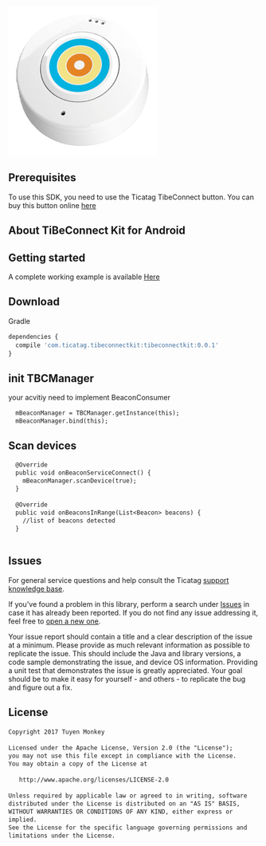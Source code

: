 [![TiBeConnect Kit by Ticatag](logo.png)](https://ticatag.com)

## Prerequisites
To use this SDK, you need to use the Ticatag TibeConnect button.
You can buy this button online [here](http://www.ticatag.com/categorie-produit/b2c)

## About TiBeConnect Kit for Android 


## Getting started
A complete working example is available [Here](https://github.com/Ticatag/tibeconnectkit-android)

## Download
Gradle

```javascript
dependencies {
  compile 'com.ticatag.tibeconnectkit:tibeconnectkit:0.0.1'
}
```

## init TBCManager
your acvitiy need to implement BeaconConsumer
```
  mBeaconManager = TBCManager.getInstance(this);
  mBeaconManager.bind(this);
```
## Scan devices
```   
  @Override
  public void onBeaconServiceConnect() {
    mBeaconManager.scanDevice(true);
  }
  
  @Override
  public void onBeaconsInRange(List<Beacon> beacons) {
    //list of beacons detected
  }
  
```

## Issues
 For general service questions and help consult the Ticatag  [support knowledge base](https://ticatag.zendesk.com/).

If you've found a problem in this library, perform a search under
[Issues](https://github.com/TicatagSAS/tibeconnectkit-ios/issues?q=is%3Aissue+)
in case it has already been reported. If you do not find any issue addressing it, feel free to [open a new
one](https://github.com/TicatagSAS/tibeconnectkit-ios/issues/new).

Your issue report should contain a title and a clear description of the issue at a minimum. Please provide as much relevant information as possible to replicate the issue. This should include the Java and library versions, a code
sample demonstrating the issue, and device OS information. Providing a unit test that demonstrates the issue is greatly appreciated. Your goal should be to make it easy for yourself - and others - to replicate the bug and figure out a
fix.

## License

    Copyright 2017 Tuyen Monkey

    Licensed under the Apache License, Version 2.0 (the "License");
    you may not use this file except in compliance with the License.
    You may obtain a copy of the License at

       http://www.apache.org/licenses/LICENSE-2.0

    Unless required by applicable law or agreed to in writing, software
    distributed under the License is distributed on an "AS IS" BASIS,
    WITHOUT WARRANTIES OR CONDITIONS OF ANY KIND, either express or implied.
    See the License for the specific language governing permissions and
    limitations under the License.
